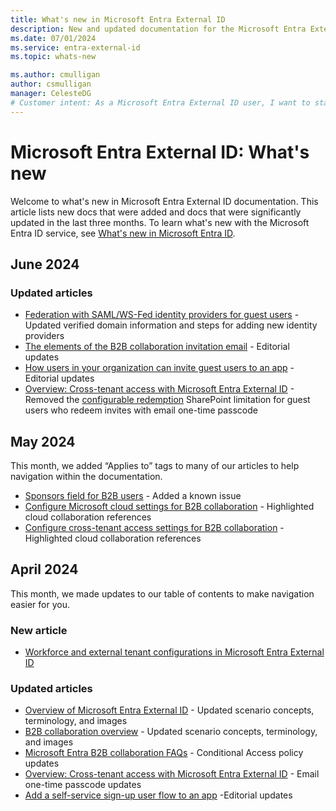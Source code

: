 ```yaml
---
title: What's new in Microsoft Entra External ID
description: New and updated documentation for the Microsoft Entra External ID.
ms.date: 07/01/2024
ms.service: entra-external-id
ms.topic: whats-new

ms.author: cmulligan
author: csmulligan
manager: CelesteDG
# Customer intent: As a Microsoft Entra External ID user, I want to stay updated on the new documentation and significant updates, so that I can stay informed about the changes and improvements in the service.
---
```


# Microsoft Entra External ID: What's new

Welcome to what's new in Microsoft Entra External ID documentation. This article lists new docs that were added and docs that were significantly updated in the last three months. To learn what's new with the Microsoft Entra ID service, see [What's new in Microsoft Entra ID](~/fundamentals/whats-new.md).

## June 2024

### Updated articles

- [Federation with SAML/WS-Fed identity providers for guest users](direct-federation.md) - Updated verified domain information and steps for adding new identity providers
- [The elements of the B2B collaboration invitation email](invitation-email-elements.md) - Editorial updates
- [How users in your organization can invite guest users to an app](add-users-information-worker.md) - Editorial updates
- [Overview: Cross-tenant access with Microsoft Entra External ID](cross-tenant-access-overview.md) - Removed the [configurable redemption](cross-tenant-access-overview.md#configurable-redemption) SharePoint limitation for guest users who redeem invites with email one-time passcode

## May 2024

This month, we added “Applies to” tags to many of our articles to help navigation within the documentation.

- [Sponsors field for B2B users](/entra/external-id/b2b-sponsors) - Added a known issue
- [Configure Microsoft cloud settings for B2B collaboration](/entra/external-id/cross-cloud-settings) - Highlighted cloud collaboration references
- [Configure cross-tenant access settings for B2B collaboration](/entra/external-id/cross-tenant-access-settings-b2b-collaboration) - Highlighted cloud collaboration references

## April 2024

This month, we made updates to our table of contents to make navigation easier for you.

### New article

- [Workforce and external tenant configurations in Microsoft Entra External ID](/entra/external-id/tenant-configurations)

### Updated articles

- [Overview of Microsoft Entra External ID](/entra/external-id/external-identities-overview) - Updated scenario concepts, terminology, and images
- [B2B collaboration overview](/entra/external-id/what-is-b2b) - Updated scenario concepts, terminology, and images
- [Microsoft Entra B2B collaboration FAQs](/entra/external-id/faq) - Conditional Access policy updates
- [Overview: Cross-tenant access with Microsoft Entra External ID](/entra/external-id/cross-tenant-access-overview) - Email one-time passcode updates
- [Add a self-service sign-up user flow to an app](/entra/external-id/self-service-sign-up-user-flow) -Editorial updates

